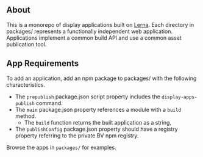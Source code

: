 ## About

This is a monorepo of display applications built on [Lerna][lerna]. Each directory in packages/ represents a functionally independent web application. Applications implement a common build API and use a common asset publication tool.

## App Requirements

To add an application, add an npm package to packages/ with the following characteristics.

* The `prepublish` package.json script property includes the `display-apps-publish` command.
* The `main` package.json property references a module with a `build` method.
  * The `build` function returns the built application as a string.
* The `publishConfig` package.json property should have a registry property referring to the private BV npm registry.

Browse the apps in `packages/` for examples.

[lerna]: https://github.com/kittens/lerna
